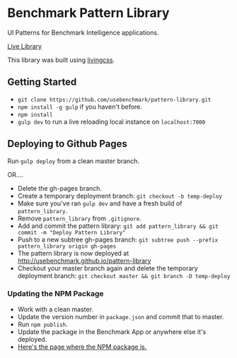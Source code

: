 # Benchmark Pattern Library
UI Patterns for Benchmark Intelligence applications.

[Live Library](http://usebenchmark.github.io/pattern-library)

This library was built using [livingcss](https://github.com/straker/livingcss).

## Getting Started
  * `git clone https://github.com/usebenchmark/pattern-library.git`
  * `npm install -g gulp` if you haven't before.
  * `npm install`
  * `gulp dev` to run a live reloading local instance on `localhost:7000`

## Deploying to Github Pages
Run `gulp deploy` from a clean master branch.

OR....

* Delete the gh-pages branch.
* Create a temporary deployment branch: `git checkout -b temp-deploy`
* Make sure you've ran `gulp dev` and have a fresh build of `pattern_library`.
* Remove `pattern_library` from `.gitignore`.
* Add and commit the pattern library: `git add pattern_library && git commit -m "Deploy Pattern Library"`
* Push to a new subtree gh-pages branch: `git subtree push --prefix pattern_library origin gh-pages`
* The pattern library is now deployed at http://usebenchmark.github.io/pattern-library
* Checkout your master branch again and delete the temporary deployment branch: `git checkout master && git branch -D temp-deploy`

### Updating the NPM Package
* Work with a clean master.
* Update the version number in `package.json` and commit that to master.
* Run `npm publish`.
* Update the package in the Benchmark App or anywhere else it's deployed.
* [Here's the page where the NPM package is.](https://www.npmjs.com/package/benchmark-patterns)
